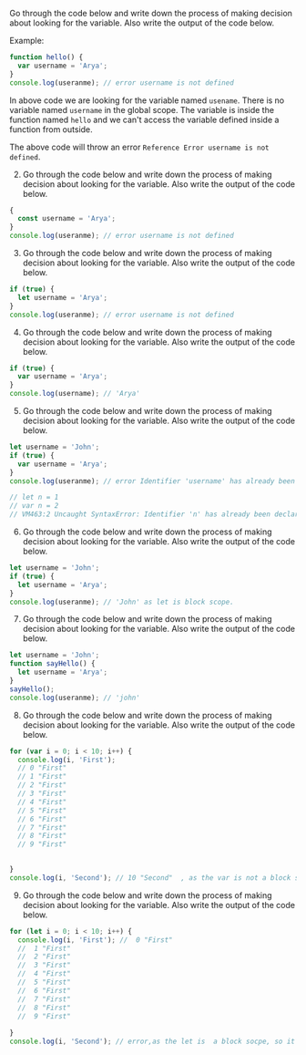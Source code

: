 Go through the code below and write down the process of making decision about looking for the variable. Also write the output of the code below.

Example:

```js
function hello() {
  var username = 'Arya';
}
console.log(useranme); // error username is not defined
```

In above code we are looking for the variable named `usename`. There is no variable named `username` in the global scope. The variable is inside the function named `hello` and we can't access the variable defined inside a function from outside.

The above code will throw an error `Reference Error username is not defined`.

2. Go through the code below and write down the process of making decision about looking for the variable. Also write the output of the code below.

```js
{
  const username = 'Arya';
}
console.log(useranme); // error username is not defined
```

3. Go through the code below and write down the process of making decision about looking for the variable. Also write the output of the code below.

```js
if (true) {
  let username = 'Arya';
}
console.log(useranme); // error username is not defined
```

4. Go through the code below and write down the process of making decision about looking for the variable. Also write the output of the code below.

```js
if (true) {
  var username = 'Arya';
}
console.log(username); // 'Arya'
```

5. Go through the code below and write down the process of making decision about looking for the variable. Also write the output of the code below.

```js
let username = 'John';
if (true) {
  var username = 'Arya';
}
console.log(useranme); // error Identifier 'username' has already been declared. as var is not a block scope. so the value can be seen outside

// let n = 1
// var n = 2
// VM463:2 Uncaught SyntaxError: Identifier 'n' has already been declared
```

6. Go through the code below and write down the process of making decision about looking for the variable. Also write the output of the code below.

```js
let username = 'John';
if (true) {
  let username = 'Arya';
}
console.log(useranme); // 'John' as let is block scope.
```

7. Go through the code below and write down the process of making decision about looking for the variable. Also write the output of the code below.

```js
let username = 'John';
function sayHello() {
  let username = 'Arya';
}
sayHello();
console.log(useranme); // 'john'
```

8. Go through the code below and write down the process of making decision about looking for the variable. Also write the output of the code below.

```js
for (var i = 0; i < 10; i++) {
  console.log(i, 'First'); 
  // 0 "First"
  // 1 "First"
  // 2 "First"
  // 3 "First"
  // 4 "First"
  // 5 "First"
  // 6 "First"
  // 7 "First"
  // 8 "First"
  // 9 "First"
  

}
console.log(i, 'Second'); // 10 "Second"  , as the var is not a block socpe, so it can be accessed outside 
```

9. Go through the code below and write down the process of making decision about looking for the variable. Also write the output of the code below.

```js
for (let i = 0; i < 10; i++) {
  console.log(i, 'First'); //  0 "First"
  //  1 "First"
  //  2 "First"
  //  3 "First"
  //  4 "First"
  //  5 "First"
  //  6 "First"
  //  7 "First"
  //  8 "First"
  //  9 "First"
 
}
console.log(i, 'Second'); // error,as the let is  a block socpe, so it cannot be accessed outside  
```
